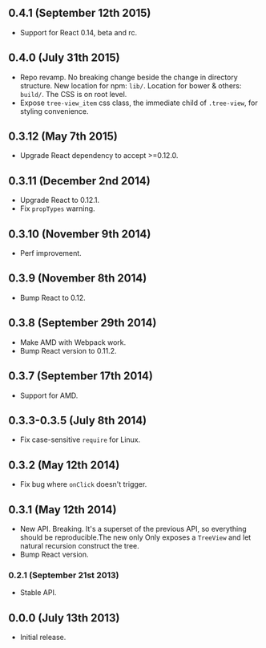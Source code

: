 ## 0.4.1 (September 12th 2015)
- Support for React 0.14, beta and rc.

## 0.4.0 (July 31th 2015)
- Repo revamp. No breaking change beside the change in directory structure. New location for npm: `lib/`. Location for bower & others: `build/`. The CSS is on root level.
- Expose `tree-view_item` css class, the immediate child of `.tree-view`, for styling convenience.

## 0.3.12 (May 7th 2015)
- Upgrade React dependency to accept >=0.12.0.

## 0.3.11 (December 2nd 2014)
- Upgrade React to 0.12.1.
- Fix `propTypes` warning.

## 0.3.10 (November 9th 2014)
- Perf improvement.

## 0.3.9 (November 8th 2014)
- Bump React to 0.12.

## 0.3.8 (September 29th 2014)
- Make AMD with Webpack work.
- Bump React version to 0.11.2.

## 0.3.7 (September 17th 2014)
- Support for AMD.

## 0.3.3-0.3.5 (July 8th 2014)
- Fix case-sensitive `require` for Linux.

## 0.3.2 (May 12th 2014)
- Fix bug where `onClick` doesn't trigger.

## 0.3.1 (May 12th 2014)
- New API. Breaking. It's a superset of the previous API, so everything should be reproducible.The new only Only exposes a `TreeView` and let natural recursion construct the tree.
- Bump React version.

### 0.2.1 (September 21st 2013)
- Stable API.

## 0.0.0 (July 13th 2013)
- Initial release.
